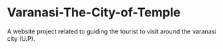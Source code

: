 # Varanasi-The-City-of-Temple
A website project related to guiding the tourist to visit around the varanasi city (U.P).
